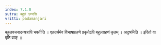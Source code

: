 ```yaml
---
index: 7.1.8
sutra: बहुलं छन्दसि
vritti: padamanjari
---
```


  बहुलवचनादन्यत्रापि भवतीति । एतदर्थमेव विभाषाग्रहणे प्रकृतेऽपि बहुलग्रहणं कृतम् ।  अदृश्रमिति । इरितो वा इति वाङ् ॥